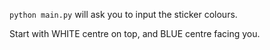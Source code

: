 `python main.py` will ask you to input the sticker colours. 

Start with WHITE centre on top, and BLUE centre facing you.